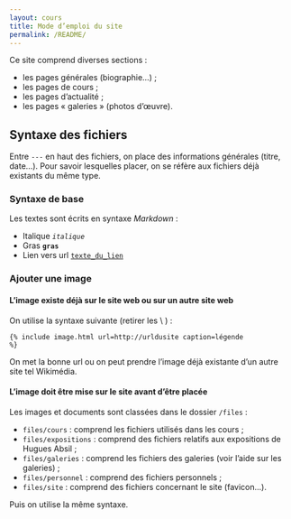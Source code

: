 ```yaml
---
layout: cours
title: Mode d’emploi du site
permalink: /README/
---
```


Ce site comprend diverses sections :

- les pages générales (biographie…) ;
- les pages de cours ;
- les pages d’actualité ;
- les pages « galeries » (photos d’œuvre).

## Syntaxe des fichiers
Entre <code>---</code> en haut des fichiers, on place des informations générales
(titre, date…). Pour savoir lesquelles placer, on se réfère aux fichiers déjà existants du même type.

### Syntaxe de base
Les textes sont écrits en syntaxe *Markdown* :

- Italique <code>*italique*</code>
- Gras <code>**gras**</code>
- Lien vers url <code>[texte_du_lien](url)</code>

### Ajouter une image

#### L’image existe déjà sur le site web ou sur un autre site web
On utilise la syntaxe suivante (retirer les \ ) :

<code>{\% include image.html url=http://urldusite caption=légende \%}</code>

On met la bonne url ou on peut prendre l’image déjà existante d’un autre site tel Wikimédia.

#### L’image doit être mise sur le site avant d’être placée
Les images et documents sont classées dans le dossier <code>/files</code> :

- <code>files/cours</code> : comprend les fichiers utilisés dans les cours ;
- <code>files/expositions</code> : comprend des fichiers relatifs aux expositions de Hugues Absil ;
- <code>files/galeries</code> : comprend les fichiers des galeries (voir l’aide sur les galeries) ;
- <code>files/personnel</code> : comprend des fichiers personnels ;
- <code>files/site</code> : comprend des fichiers concernant le site (favicon…).

Puis on utilise la même syntaxe.
